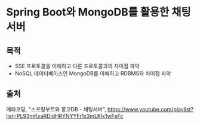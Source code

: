 # Spring Boot와 MongoDB를 활용한 채팅 서버

## 목적
* SSE 프로토콜을 이해하고 다른 프로토콜과의 차이점 파악
* NoSQL 데이터베이스인 MongoDB를 이해하고 RDBMS와 차이점 파악

## 출처
메타코딩, "스프링부트와 몽고DB - 채팅서버", https://www.youtube.com/playlist?list=PL93mKxaRDidHRYNYYFr1x3mLKIx1wFeFc
